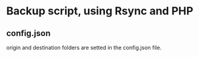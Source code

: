 # Backup script, using Rsync and PHP

## config.json
origin and destination folders are setted in the config.json file.
